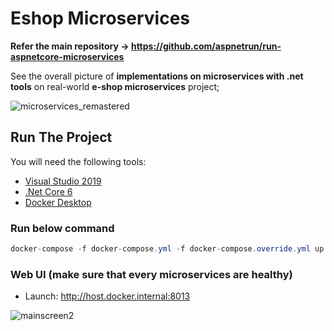 # Eshop Microservices

**Refer the main repository -> https://github.com/aspnetrun/run-aspnetcore-microservices**

See the overall picture of **implementations on microservices with .net tools** on real-world **e-shop microservices** project;

![microservices_remastered](https://user-images.githubusercontent.com/1147445/110304529-c5b70180-800c-11eb-832b-a2751b5bda76.png)

## Run The Project

You will need the following tools:

- [Visual Studio 2019](https://visualstudio.microsoft.com/downloads/)
- [.Net Core 6](https://dotnet.microsoft.com/en-us/download/dotnet/6.0)
- [Docker Desktop](https://www.docker.com/products/docker-desktop)

### Run below command

```csharp
docker-compose -f docker-compose.yml -f docker-compose.override.yml up -d
```

### Web UI (make sure that every microservices are healthy)

- Launch: http://host.docker.internal:8013

![mainscreen2](https://user-images.githubusercontent.com/1147445/81381837-08226000-9116-11ea-9489-82645b8dbfc4.png)

